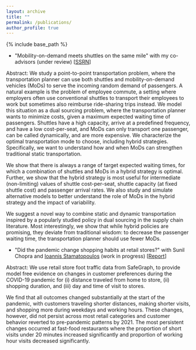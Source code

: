 ```yaml
---
layout: archive
title: ""
permalink: /publications/
author_profile: true
---
```


{% include base_path %}

* "Mobility-on-demand meets shuttles on the same mile" with my co-advisors (under review) [[SSRN](https://urldefense.com/v3/__http://ssrn.com/abstract=4322824__;!!Dq0X2DkFhyF93HkjWTBQKhk!S3qO5QNKfN0EUFvWGWGk3ZVYMiA2wCI6ZW8T7HcZCIeddTbRGKT7o8S1reHZ0kXAw3x1CB9yil6MkTHCyOKE3_UrLw4azmjgSvErJFSZ--t5sKdEv9Y$)]

Abstract: We study a point-to-point transportation problem, where the transportation planner can use both shuttles and mobility-on-demand vehicles (MoDs) to serve the incoming random demand of passengers. A natural example is the problem of employee commute, a setting where employers often use conventional shuttles to transport their employees to work but sometimes also reimburse ride-sharing trips instead. We model this situation as a dual sourcing problem, where the transportation planner wants to minimize costs, given a maximum expected waiting time of passengers. Shuttles have a high capacity, arrive at a predefined frequency, and have a low cost-per-seat, and MoDs can only transport one passenger, can be called dynamically, and are more expensive. We characterize the optimal transportation mode to choose, including hybrid strategies. Specifically, we want to understand how and when MoDs can strengthen traditional static transportation.

We show that there is always a range of target expected waiting times, for which a combination of shuttles and MoDs in a hybrid strategy is optimal. Further, we show that the hybrid strategy is most useful for intermediate (non-limiting) values of shuttle cost-per-seat, shuttle capacity (at fixed shuttle cost) and passenger arrival rates. We also study and simulate alternative models to better understand the role of MoDs in the hybrid strategy and the impact of variability.

We suggest a novel way to combine static and dynamic transportation inspired by a popularly studied policy in dual sourcing in the supply chain literature. Most interestingly, we show that while hybrid policies are promising, they deviate from traditional wisdom: to decrease the passenger waiting time, the transportation planner should use fewer MoDs.


* "Did the pandemic change shopping habits at retail
stores?" with Sunil Chopra and [Ioannis Stamatopoulos](https://sites.utexas.edu/yannis-stamos/) (work in progress) [[Report](https://rosap.ntl.bts.gov/view/dot/65570)]

Abstract: We use retail store foot traffic data from SafeGraph, to provide model free evidence on changes in customer preferences during the COVID-19 pandemic for (i) distance traveled from home to store, (ii) shopping duration, and (iii) day and time of visit to stores. 

We find that all outcomes changed substantially at the start of the pandemic, with customers traveling shorter distances, making shorter visits, and shopping more during weekdays and working hours. These changes, however, did not persist across most retail categories and customer behavior reverted to pre-pandemic patterns by 2021. The most persistent changes occurred at fast-food restaurants where the proportion of short visits under 20 minutes increased significantly and proportion of working hour visits decreased significantly.